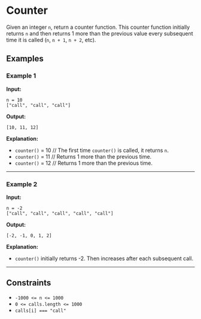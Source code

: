 # Counter

Given an integer `n`, return a counter function. This counter function initially returns `n` and then returns 1 more than the previous value every subsequent time it is called (`n`, `n + 1`, `n + 2`, etc).

## Examples

### Example 1

**Input:**  
```text
n = 10
["call", "call", "call"]
```

**Output:**  
```text
[10, 11, 12]
```

**Explanation:**  
- `counter()` = 10 // The first time `counter()` is called, it returns `n`.
- `counter()` = 11 // Returns 1 more than the previous time.
- `counter()` = 12 // Returns 1 more than the previous time.

---

### Example 2

**Input:**  
```text
n = -2
["call", "call", "call", "call", "call"]
```

**Output:**  
```text
[-2, -1, 0, 1, 2]
```

**Explanation:**  
- `counter()` initially returns -2. Then increases after each subsequent call.

---

## Constraints

- `-1000 <= n <= 1000`
- `0 <= calls.length <= 1000`
- `calls[i] === "call"`